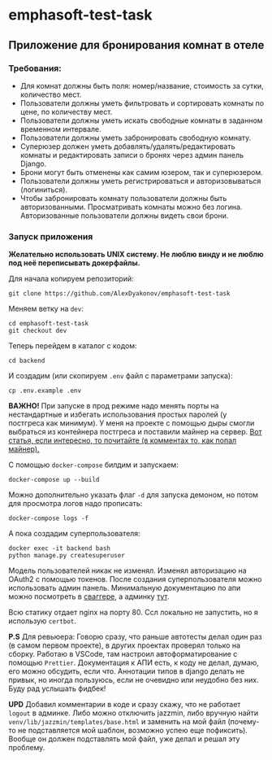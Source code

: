 # emphasoft-test-task

## Приложение для бронирования комнат в отеле

### Требования:

- Для комнат должны быть поля: номер/название, стоимость за сутки, количество мест.
- Пользователи должны уметь фильтровать и сортировать комнаты по цене, по количеству мест.
- Пользователи должны уметь искать свободные комнаты в заданном временном интервале.
- Пользователи должны уметь забронировать свободную комнату.
- Суперюзер должен уметь добавлять/удалять/редактировать комнаты и редактировать записи о бронях через админ панель Django.
- Брони могут быть отменены как самим юзером, так и суперюзером.
- Пользователи должны уметь регистрироваться и авторизовываться (логиниться).
- Чтобы забронировать комнату пользователи должны быть авторизованными. Просматривать комнаты можно без логина. Авторизованные пользователи должны видеть свои брони.

### Запуск приложения

**Желательно использовать UNIX систему. Не люблю винду и не люблю под неё переписывать докерфайлы.**

Для начала копируем репозиторий:
```
git clone https://github.com/AlexDyakonov/emphasoft-test-task
```

Меняем ветку на `dev`:
```
cd emphasoft-test-task
git checkout dev
```
Теперь перейдем в каталог с кодом:
```
cd backend
```
И создадим (или скопируем `.env` файл с параметрами запуска):
```
cp .env.example .env
```
**ВАЖНО!** При запуске в прод режиме надо менять порты на нестандартные и избегать использования простых паролей (у постгреса как минимум). У меня на проекте с помощью дыры смогли выбраться из контейнера постгреса и поставили майнер на сервер. [Вот статья, если интересно, то почитайте (в комментах то, как попал майнер).](https://habr.com/ru/articles/582830/)

С помощью `docker-compose` билдим и запускаем:
```
docker-compose up --build
```
Можно дополнительно указать флаг `-d` для запуска демоном, но потом для просмотра логов надо прописать:
```
docker-compose logs -f
```

А пока создадим суперпользователя:
```
docker exec -it backend bash
python manage.py createsuperuser
```
Модель пользователей никак не изменял. Изменял авторизацию на OAuth2 с помощью токенов. 
После создания суперпользователя можно использовать админ панель. 
Минимальную документацию по апи можно посмотреть в [сваггере](http://0.0.0.0/api/swagger/), а админку [тут](http://0.0.0.0/api/admin/).

Всю статику отдает nginx на порту 80. Ссл локально не запустить, но я использую `certbot`. 

**P.S**
Для ревьюера: Говорю сразу, что раньше автотесты делал один раз (в самом первом проекте), в других проектах проверял только на сборку. Работаю в VSCode, там настроил автоформатирование с помощью `Prettier`. Документация к АПИ есть, к коду не делал, думаю, его можно обсудить, если что. Аннотации типов в django делать не привык, но иногда пользуюсь, если не очевидно или неудобно без них. Буду рад услышать фидбек!

**UPD** Добавил комментарии в коде и сразу скажу, что не работает `logout` в админке. Либо можно отключить jazzmin, либо вручную найти `venv/lib/jazzmin/templates/base.html` и заменить на мой файл (почему-то не подставляется мой шаблон, возможно успею еще пофиксить). Вообще он должен подставлять мой файл, уже делал и решал эту проблему.